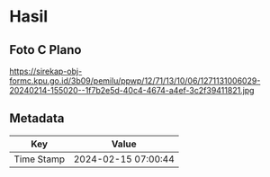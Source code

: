 # Hasil

## Foto C Plano

https://sirekap-obj-formc.kpu.go.id/3b09/pemilu/ppwp/12/71/13/10/06/1271131006029-20240214-155020--1f7b2e5d-40c4-4674-a4ef-3c2f39411821.jpg


## Metadata

| Key        | Value               |
| ---------- | ------------------- |
| Time Stamp | 2024-02-15 07:00:44 |



